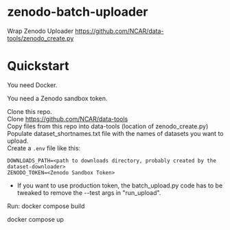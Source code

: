# zenodo-batch-uploader
Wrap Zenodo Uploader https://github.com/NCAR/data-tools/zenodo_create.py

# Quickstart
You need Docker.

You need a Zenodo sandbox token.

Clone this repo.  
Clone https://github.com/NCAR/data-tools  
Copy files from this repo into data-tools (location of zenodo_create.py)  
Populate dataset_shortnames.txt file with the names of datasets you want to upload.  
Create a `.env` file like this:

```
DOWNLOADS_PATH=<path to downloads directory, probably created by the dataset-downloader>  
ZENODO_TOKEN=<Zenodo Sandbox Token>
```

* If you want to use production token, the batch_upload.py code has to be tweaked to remove the --test args in "run_upload".
  
Run: 
docker compose build

docker compose up
